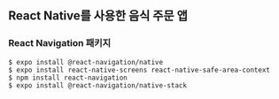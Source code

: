 ## React Native를 사용한 음식 주문 앱

### React Navigation 패키지
```
$ expo install @react-navigation/native
$ expo install react-native-screens react-native-safe-area-context
$ npm install react-navigation
$ expo install @react-navigation/native-stack
```